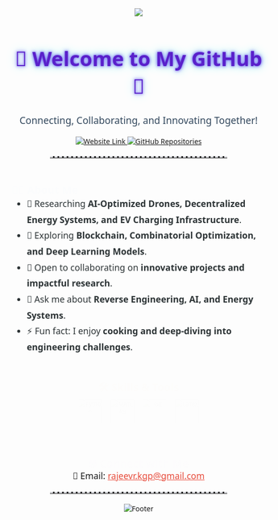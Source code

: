 <!-- GitHub Profile with Dynamic Animations -->
<div align="center" style="font-family: 'Segoe UI', Tahoma, Geneva, sans-serif;">
  
  <!-- Animated Header -->
  <img src="https://capsule-render.vercel.app/api?type=waving&color=0:6a11cb,100:2575fc&height=180&section=header&text=Rajeev%20Ranjan%20Pandey&fontSize=40&fontColor=fff&animation=twinkling&fontAlignY=35"/>

  <!-- Welcome Message -->
  <h1 style="color: #5a20cb; font-size: 2.5rem; animation: glowText 2s infinite;">🌟 Welcome to My GitHub 🌟</h1>
  <p style="font-size: 1.2rem; color: #34495e;">Connecting, Collaborating, and Innovating Together!</p>

  <!-- Quick Links -->
  <p>
    <a href="https://rajeevranjanpandey.github.io" target="_blank">
      <img src="https://img.shields.io/badge/-Visit%20My%20Website-blue?style=for-the-badge&logo=google-chrome&logoColor=white" alt="Website Link" />
    </a>
    <a href="https://github.com/rajeevranjanpandey?tab=repositories" target="_blank">
      <img src="https://img.shields.io/badge/My%20Repositories-181717?style=for-the-badge&logo=github&logoColor=white" alt="GitHub Repositories" />
    </a>
  </p>

  <hr style="border-top: 3px dashed #dcdde1; width: 70%; margin: 20px auto;">

  <!-- About Me Section -->
  <div style="max-width: 800px; margin: auto; text-align: left;">
    <h2 style="color: #3498db; animation: fadeIn 1.5s;">👨‍💻 About Me</h2>
    <ul style="line-height: 1.8; font-size: 1.1rem; color: #2d3436;">
      <li>🔭 Researching <strong>AI-Optimized Drones, Decentralized Energy Systems, and EV Charging Infrastructure</strong>.</li>
      <li>🌱 Exploring <strong>Blockchain, Combinatorial Optimization, and Deep Learning Models</strong>.</li>
      <li>👯 Open to collaborating on <strong>innovative projects and impactful research</strong>.</li>
      <li>💬 Ask me about <strong>Reverse Engineering, AI, and Energy Systems</strong>.</li>
      <li>⚡ Fun fact: I enjoy <strong>cooking and deep-diving into engineering challenges</strong>.</li>
    </ul>
  </div>

  <!-- Skills Section -->
  <h2 style="color: #e67e22; animation: fadeIn 2s;">🛠️ Skills & Tools</h2>
  <div style="display: flex; justify-content: center; gap: 20px; animation: popIn 1.5s;">
    <img src="https://cdn.jsdelivr.net/gh/devicons/devicon/icons/python/python-original.svg" alt="Python" width="60">
    <img src="https://cdn.jsdelivr.net/gh/devicons/devicon/icons/matlab/matlab-original.svg" alt="MATLAB" width="60">
    <img src="https://cdn.jsdelivr.net/gh/devicons/devicon/icons/git/git-original.svg" alt="Git" width="60">
    <img src="https://cdn.jsdelivr.net/gh/devicons/devicon/icons/latex/latex-original.svg" alt="LaTeX" width="60">
  </div>

  <!-- Contact Section -->
  <h2 style="color: #9b59b6; margin-top: 40px; animation: fadeIn 3s;">🌐 Connect with Me</h2>
  <p style="font-size: 1.1rem;">
    📧 Email: <a href="mailto:rajeevr.kgp@gmail.com" style="color: #e74c3c;">rajeevr.kgp@gmail.com</a>
  </p>

  <hr style="border-top: 3px dashed #dcdde1; width: 70%; margin: 20px auto;">

  <!-- Footer -->
  <img src="https://capsule-render.vercel.app/api?type=waving&color=0:6a11cb,100:2575fc&height=150&section=footer" alt="Footer">
</div>

<!-- Embedded CSS Animations -->
<style>
  @keyframes glowText {
    0%, 100% {
      text-shadow: 0 0 5px #6c5ce7, 0 0 10px #a29bfe, 0 0 20px #81ecec;
    }
    50% {
      text-shadow: 0 0 10px #74b9ff, 0 0 15px #00cec9, 0 0 25px #fd79a8;
    }
  }

  @keyframes fadeIn {
    from {
      opacity: 0;
      transform: translateY(20px);
    }
    to {
      opacity: 1;
      transform: translateY(0);
    }
  }

  @keyframes popIn {
    0% {
      transform: scale(0.8);
      opacity: 0;
    }
    100% {
      transform: scale(1);
      opacity: 1;
    }
  }
</style>
